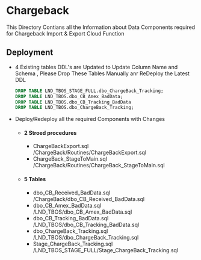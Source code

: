# Chargeback 
This Directory Contians all the Information about  Data Components required for Chargeback Import & Export Cloud Function 

## Deployment 
- 4 Existing tables DDL's are Updated to Update Column Name and Schema , Please Drop These Tables Manually anr ReDeploy the Latest DDL
    ``` sql
    DROP TABLE LND_TBOS_STAGE_FULL.dbo_ChargeBack_Tracking;
    DROP TABLE LND_TBOS.dbo_CB_Amex_BadData;
    DROP TABLE LND_TBOS.dbo_CB_Tracking_BadData
    DROP TABLE LND_TBOS.dbo_ChargeBack_Tracking;
    ```
- Deploy/Redeploy all the required Components with Changes
    * #### 2 Stroed procedures 
        * ChargeBackExport.sql          /ChargeBack/Routines/ChargeBackExport.sql
        * ChargeBack_StageToMain.sql     /ChargeBack/Routines/ChargeBack_StageToMain.sql
    * #### 5 Tables
        * dbo_CB_Received_BadData.sql       /ChargeBack/dbo_CB_Received_BadData.sql
        * dbo_CB_Amex_BadData.sql           /LND_TBOS/dbo_CB_Amex_BadData.sql
        * dbo_CB_Tracking_BadData.sql       /LND_TBOS/dbo_CB_Tracking_BadData.sql
        * dbo_ChargeBack_Tracking.sql       /LND_TBOS/dbo_ChargeBack_Tracking.sql
        * Stage_ChargeBack_Tracking.sql     /LND_TBOS_STAGE_FULL/Stage_ChargeBack_Tracking.sql
    

